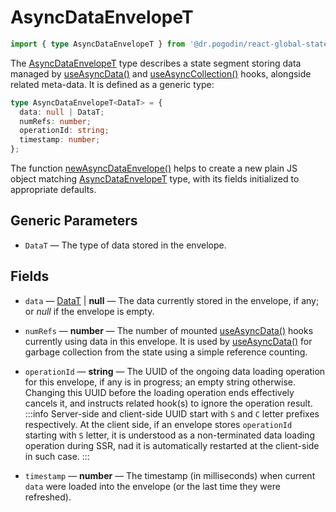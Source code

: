 # AsyncDataEnvelopeT
```ts
import { type AsyncDataEnvelopeT } from '@dr.pogodin/react-global-state';
```
The [AsyncDataEnvelopeT] type describes a state segment storing data managed
by [useAsyncData()] and [useAsyncCollection()] hooks, alongside related meta-data.
It is defined as a generic type:
```ts
type AsyncDataEnvelopeT<DataT> = {
  data: null | DataT;
  numRefs: number;
  operationId: string;
  timestamp: number;
};
```
The function [newAsyncDataEnvelope()] helps to create a new plain JS object
matching [AsyncDataEnvelopeT] type, with its fields initialized to appropriate
defaults.

## Generic Parameters
[DataT]: #data-type
- `DataT` <Link id="data-type" /> &mdash; The type of data stored in the envelope.

## Fields
- `data` &mdash; [DataT] | **null** &mdash; The data currently stored in
  the envelope, if any; or _null_ if the envelope is empty.

- `numRefs` &mdash; **number** &mdash; The number of mounted [useAsyncData()]
  hooks currently using data in this envelope. It is used by [useAsyncData()]
  for garbage collection from the state using a simple reference counting.

- `operationId` &mdash; **string** &mdash; The UUID of the ongoing data loading
  operation for this envelope, if any is in progress; an empty string otherwise.
  Changing this UUID before the loading operation ends effectively cancels it,
  and instructs related hook(s) to ignore the operation result.
  :::info
  Server-side and client-side UUID start with `S` and `C` letter prefixes
  respectively. At the client side, if an envelope stores `operationId` starting
  with `S` letter, it is understood as a non-terminated data loading operation
  during SSR, nad it is automatically restarted at the client-side in such case.
  :::

- `timestamp` &mdash; **number** &mdash; The timestamp (in milliseconds)
  when current `data` were loaded into the envelope (or the last time they
  were refreshed).

[AsyncDataEnvelopeT]: /docs/api/types/async-data-envelope
[newAsyncDataEnvelope()]: /docs/api/functions/new-async-data-envelope
[useAsyncCollection()]: /docs/api/hooks/useasynccollection
[useAsyncData()]: /docs/api/hooks/useasyncdata
